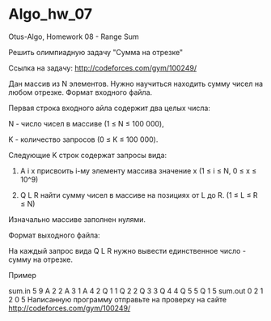 # Algo_hw_07
Otus-Algo, Homework 08 - Range Sum

Решить олимпиадную задачу "Сумма на отрезке"

Ссылка на задачу: http://codeforces.com/gym/100249/

Дан массив из N элементов. Нужно научиться находить сумму чисел на любом отрезке.
Формат входного файла.

Первая строка входного айла содержит два целых числа:

N - число чисел в массиве (1 ≤ N ≤ 100 000),

K - количество запросов (0 ≤ K ≤ 100 000).

Следующие K строк содержат запросы вида:

1. A i x присвоить i-му элементу массива значение x (1 ≤ i ≤ N, 0 ≤ x ≤ 10^9)

2. Q L R найти сумму чисел в массиве на позициях от L до R. (1 ≤ L ≤ R ≤ N)

Изначально массиве заполнен нулями.

Формат выходного файла:

На каждый запрос вида Q L R нужно вывести единственное число - сумму на отрезке.

Пример

sum.in
5 9
A 2 2
A 3 1
A 4 2
Q 1 1
Q 2 2
Q 3 3
Q 4 4
Q 5 5
Q 1 5
sum.out
0
2
1
2
0
5
Написанную программу отправьте на проверку на сайте http://codeforces.com/gym/100249/
